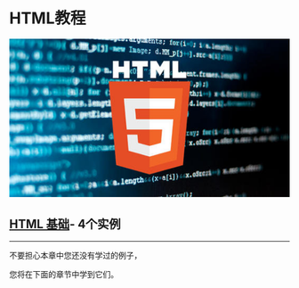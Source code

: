 
# 	**HTML教程**

![](https://github.com/0759LW/HTML-AND-HTML5/blob/master/picture/htnl.jpg)

## [HTML 基础](https://github.com/0759LW/HTML-AND-HTML5/blob/master/HTML/%E5%9F%BA%E7%A1%80)- 4个实例

------

不要担心本章中您还没有学过的例子，

您将在下面的章节中学到它们。

